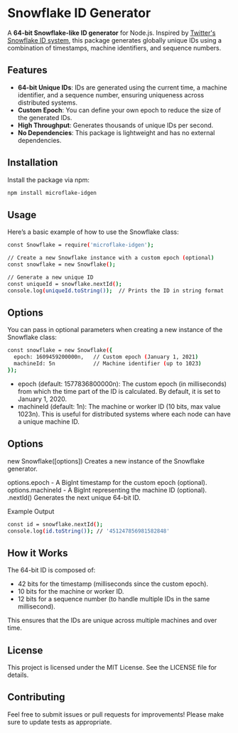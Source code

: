 # Snowflake ID Generator

A **64-bit Snowflake-like ID generator** for Node.js. Inspired by [Twitter's Snowflake ID system](https://blog.twitter.com/engineering/en_us/a/2010/announcing-snowflake), this package generates globally unique IDs using a combination of timestamps, machine identifiers, and sequence numbers.

## Features

- **64-bit Unique IDs**: IDs are generated using the current time, a machine identifier, and a sequence number, ensuring uniqueness across distributed systems.
- **Custom Epoch**: You can define your own epoch to reduce the size of the generated IDs.
- **High Throughput**: Generates thousands of unique IDs per second.
- **No Dependencies**: This package is lightweight and has no external dependencies.

## Installation

Install the package via npm:

```bash
npm install microflake-idgen
```

## Usage

Here’s a basic example of how to use the Snowflake class:

```bash
const Snowflake = require('microflake-idgen');

// Create a new Snowflake instance with a custom epoch (optional)
const snowflake = new Snowflake();

// Generate a new unique ID
const uniqueId = snowflake.nextId();
console.log(uniqueId.toString());  // Prints the ID in string format
```

## Options

You can pass in optional parameters when creating a new instance of the Snowflake class:

```bash
const snowflake = new Snowflake({
  epoch: 1609459200000n,   // Custom epoch (January 1, 2021)
  machineId: 5n            // Machine identifier (up to 1023)
});
```

- epoch (default: 1577836800000n): The custom epoch (in milliseconds) from which the time part of the ID is calculated. By default, it is set to January 1, 2020.
- machineId (default: 1n): The machine or worker ID (10 bits, max value 1023n). This is useful for distributed systems where each node can have a unique machine ID.


## Options

new Snowflake([options])
Creates a new instance of the Snowflake generator.

options.epoch - A BigInt timestamp for the custom epoch (optional).
options.machineId - A BigInt representing the machine ID (optional).
.nextId()
Generates the next unique 64-bit ID.

Example Output

```bash
const id = snowflake.nextId();
console.log(id.toString()); // '451247856981582848'
```

## How it Works

The 64-bit ID is composed of:

- 42 bits for the timestamp (milliseconds since the custom epoch).
- 10 bits for the machine or worker ID.
- 12 bits for a sequence number (to handle multiple IDs in the same millisecond).


This ensures that the IDs are unique across multiple machines and over time.


## License

This project is licensed under the MIT License. See the LICENSE file for details.


## Contributing

Feel free to submit issues or pull requests for improvements! Please make sure to update tests as appropriate.
